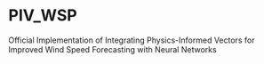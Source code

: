 # PIV_WSP
Official Implementation of Integrating Physics-Informed Vectors for Improved Wind Speed Forecasting with Neural Networks
